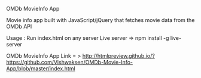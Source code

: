 OMDb MovieInfo App

Movie info app built with JavaScript/jQuery that fetches movie data from the OMDb API

Usage :  Run index.html on any server
Live server => npm install -g live-server

OMDb MovieInfo App Link = > http://htmlpreview.github.io/?https://github.com/Vishwaksen/OMDb-Movie-Info-App/blob/master/index.html

